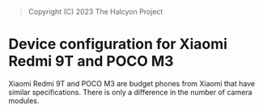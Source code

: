 > Copyright (C) 2023 The Halcyon Project

# Device configuration for Xiaomi Redmi 9T and POCO M3

Xiaomi Redmi 9T and POCO M3 are budget phones from Xiaomi that have similar specifications. There is only a difference in the number of camera modules.
